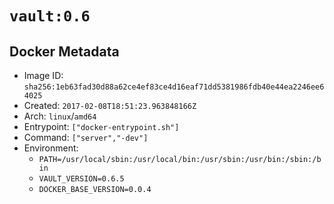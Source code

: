 # `vault:0.6`

## Docker Metadata

- Image ID: `sha256:1eb63fad30d88a62ce4ef83ce4d16eaf71dd5381986fdb40e44ea2246ee64025`
- Created: `2017-02-08T18:51:23.963848166Z`
- Arch: `linux`/`amd64`
- Entrypoint: `["docker-entrypoint.sh"]`
- Command: `["server","-dev"]`
- Environment:
  - `PATH=/usr/local/sbin:/usr/local/bin:/usr/sbin:/usr/bin:/sbin:/bin`
  - `VAULT_VERSION=0.6.5`
  - `DOCKER_BASE_VERSION=0.0.4`
